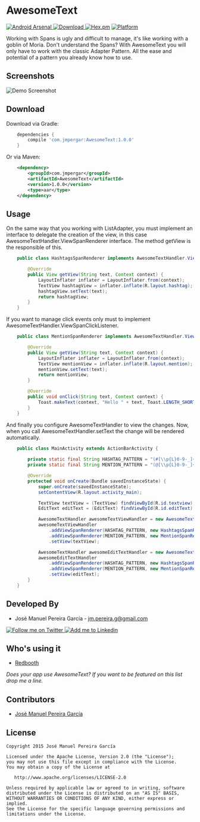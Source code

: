 # AwesomeText

[![Android Arsenal](https://img.shields.io/badge/Android%20Arsenal-AwesomeText-brightgreen.svg?style=flat)](https://android-arsenal.com/details/1/1554)[ ![Download](https://api.bintray.com/packages/jmpergar/maven/AwesomeText/images/download.svg) ](https://bintray.com/jmpergar/maven/AwesomeText/_latestVersion) [![Hex.pm](https://img.shields.io/hexpm/l/plug.svg)](http://www.apache.org/licenses/LICENSE-2.0) [![Platform](https://img.shields.io/badge/platform-android-green.svg)](http://developer.android.com/index.html)

Working with Spans is ugly and difficult to manage, it's like working with a goblin of Moria. Don't understand the Spans? With AwesomeText you will only have to work with the classic Adapter Pattern. All the ease and potential of a pattern you already know how to use.

Screenshots
-----------

![Demo Screenshot][1]

Download
--------

Download via Gradle:

```groovy
    dependencies {
        compile 'com.jmpergar:AwesomeText:1.0.0'
    }
```

Or via Maven:

```xml
    <dependency>
        <groupId>com.jmpergar</groupId>
        <artifactId>AwesomeText</artifactId>
        <version>1.0.0</version>
        <type>aar</type>
    </dependency>
```

Usage
-----

On the same way that you working with ListAdapter, you must implement an interface to delegate the creation of the view, in this case AwesomeTextHandler.ViewSpanRenderer interface. The method getView is the responsible of this.

```java
    public class HashtagsSpanRenderer implements AwesomeTextHandler.ViewSpanRenderer {

        @Override
        public View getView(String text, Context context) {
            LayoutInflater inflater = LayoutInflater.from(context);
            TextView hashtagView = inflater.inflate(R.layout.hashtag);
            hashtagView.setText(text);
            return hashtagView;
        }
    }
```

If you want to manage click events only must to implement AwesomeTextHandler.ViewSpanClickListener.

```java
    public class MentionSpanRenderer implements AwesomeTextHandler.ViewSpanRenderer, AwesomeTextHandler.ViewSpanClickListener {

        @Override
        public View getView(String text, Context context) {
            LayoutInflater inflater = LayoutInflater.from(context);
            TextView mentionView = inflater.inflate(R.layout.mention);
            mentionView.setText(text);
            return mentionView;
        }

        @Override
        public void onClick(String text, Context context) {
            Toast.makeText(context, "Hello " + text, Toast.LENGTH_SHORT).show();
        }
    }
```

And finally you configure AwesomeTextHandler to view the changes. Now, when you call AwesomeTextHandler.setText the change will be rendered automatically.

```java
    public class MainActivity extends ActionBarActivity {
    
        private static final String HASHTAG_PATTERN = "(#[\\p{L}0-9-_]+)";
        private static final String MENTION_PATTERN = "(@[\\p{L}0-9-_]+)";

        @Override
        protected void onCreate(Bundle savedInstanceState) {
            super.onCreate(savedInstanceState);
            setContentView(R.layout.activity_main);

            TextView textView = (TextView) findViewById(R.id.textview);
            EditText editText = (EditText) findViewById(R.id.editText);

            AwesomeTextHandler awesomeTextViewHandler = new AwesomeTextHandler();
            awesomeTextViewHandler
                .addViewSpanRenderer(HASHTAG_PATTERN, new HashtagsSpanRenderer())
                .addViewSpanRenderer(MENTION_PATTERN, new MentionSpanRenderer())
                .setView(textView);

            AwesomeTextHandler awesomeEditTextHandler = new AwesomeTextHandler();
            awesomeEditTextHandler
                .addViewSpanRenderer(HASHTAG_PATTERN, new HashtagsSpanRenderer())
                .addViewSpanRenderer(MENTION_PATTERN, new MentionSpanRenderer())
                .setView(editText);
        }
    }
```


Developed By
------------

* José Manuel Pereira García - <jm.pereira.g@gmail.com>

<a href="https://twitter.com/jmpergar">
  <img alt="Follow me on Twitter" src="http://imageshack.us/a/img812/3923/smallth.png" />
</a>
<a href="http://www.linkedin.com/in/jmpergar">
  <img alt="Add me to Linkedin" src="http://imageshack.us/a/img41/7877/smallld.png" />
</a>

Who's using it
--------------

* [Redbooth][2]

*Does your app use AwesomeText? If you want to be featured on this list drop me a line.*

Contributors
------------

* [José Manuel Pereira García][3]

License
-------

    Copyright 2015 José Manuel Pereira García

    Licensed under the Apache License, Version 2.0 (the "License");
    you may not use this file except in compliance with the License.
    You may obtain a copy of the License at

       http://www.apache.org/licenses/LICENSE-2.0

    Unless required by applicable law or agreed to in writing, software
    distributed under the License is distributed on an "AS IS" BASIS,
    WITHOUT WARRANTIES OR CONDITIONS OF ANY KIND, either express or implied.
    See the License for the specific language governing permissions and
    limitations under the License.


[1]: https://raw.githubusercontent.com/JMPergar/AwesomeText/master/Screenshot.png
[2]: https://redbooth.com
[3]: https://github.com/JMPergar